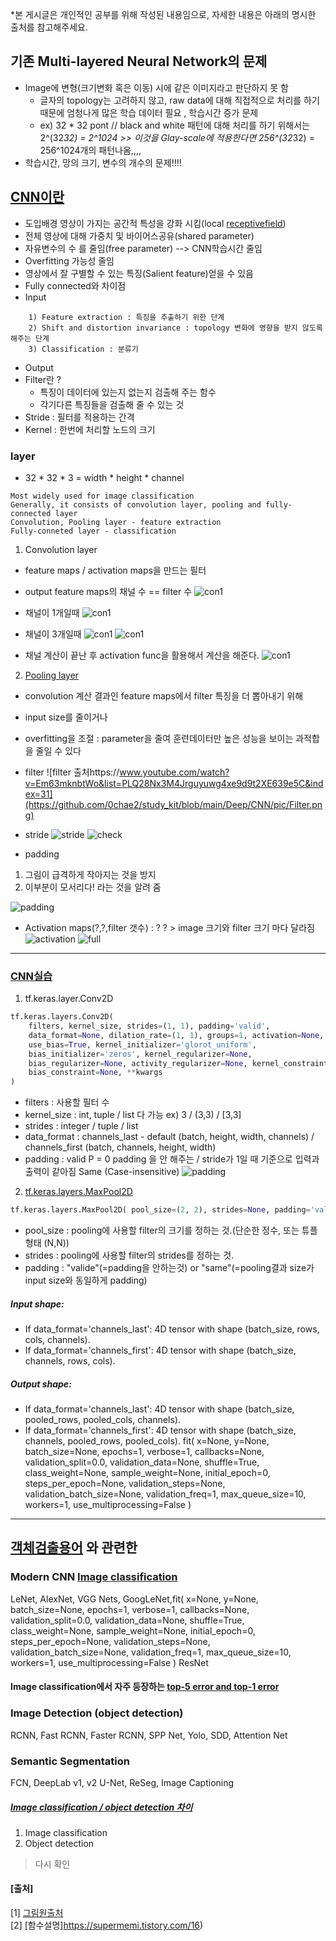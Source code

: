 *본 게시글은 개인적인 공부를 위해 작성된 내용임으로, 자세한 내용은 아래의 명시한 출처를 참고해주세요.



## 기존 Multi-layered Neural Network의 문제
 - Image에 변형(크기변화 혹은 이동) 시에 같은 이미지라고 판단하지 못 함
    + 글자의 topology는 고려하지 않고, raw data에 대해 직접적으로 처리를 하기 때문에 엄청나게 많은 학습 데이터 필요 , 학습시간 증가 문제
    + ex) 32 * 32 pont // black and white 패턴에 대해 처리를 하기 위해서는 2^(32*32) = 2^1024 >> 이것을  Glay-scale에 적용한다면 256^(32*32) = 256^1024개의 패턴나옴,,,,
 - 학습시간, 망의 크기, 변수의 개수의 문제!!!!
    
## [CNN이란](https://velog.io/@tmddn0311/CNN-tutorial)

- 도입배경 영상이 가지는 공간적 특성을 강화 시킴(local [receptivefield](https://distill.pub/2019/computing-receptive-fields/))
- 전체 영상에 대해 가중치 및 바이어스공유(shared parameter)
- 자유변수의 수 를 줄임(free parameter) --> CNN학습시간 줄임
- Overfitting 가능성 줄임
- 영상에서 잘 구별할 수 있는 특징(Salient feature)얻을 수 있음 
- Fully connected와 차이점
- Input
```
    1) Feature extraction : 특징을 추출하기 위한 단계
    2) Shift and distortion invariance : topology 변화에 영향을 받지 않도록 해주는 단계
    3) Classification : 분류기
```
- Output
- Filter란 ? 
    + 특징이 데이터에 있는지 없는지 검출해 주는 함수
    + 각기다른 특징들을 검출해 줄 수 있는 것
- Stride : 필터를 적용하는 간격
- Kernel : 한번에 처리할 노드의 크기

### layer
- 32 * 32 * 3 = width * height * channel
```
Most widely used for image classification
Generally, it consists of convolution layer, pooling and fully-connected layer
Convolution, Pooling layer - feature extraction
Fully-conneted layer - classification
```
1. Convolution layer
- feature maps / activation maps을 만드는 필터
- output feature maps의 채널 수 == filter 수
![con1](https://github.com/0chae2/study_kit/blob/main/Deep/CNN/pic/con1.png)

- 채널이 1개일때
![con1](https://github.com/0chae2/study_kit/blob/main/Deep/CNN/pic/con2.png)

- 채널이 3개일때
![con1](https://github.com/0chae2/study_kit/blob/main/Deep/CNN/pic/con3.png)
![con1](https://github.com/0chae2/study_kit/blob/main/Deep/CNN/pic/con4.png)

- 채널 계산이 끝난 후 activation func을 활용해서 계산을 해준다.
![con1](https://github.com/0chae2/study_kit/blob/main/Deep/CNN/pic/act.png)

2. [Pooling layer](https://supermemi.tistory.com/16)
- convolution 계산 결과인 feature maps에서 filter 특징을 더 뽑아내기 위해
- input size를 줄이거나
- overfitting을 조절 : parameter을 줄여 훈련데이터만 높은 성능을 보이는 과적합을 줄일 수 있다


- filter
![filter 출처https://www.youtube.com/watch?v=Em63mknbtWo&list=PLQ28Nx3M4Jrguyuwg4xe9d9t2XE639e5C&index=31](https://github.com/0chae2/study_kit/blob/main/Deep/CNN/pic/Filter.png)
- stride
![stride](https://github.com/0chae2/study_kit/blob/main/Deep/CNN/pic/stride.png)
![check](https://github.com/0chae2/study_kit/blob/main/Deep/CNN/pic/check.png)
- padding
1) 그림이 급격하게 작아지는 것을 방지
2) 이부분이 모서리다! 라는 것을 알려 줌

![padding](https://github.com/0chae2/study_kit/blob/main/Deep/CNN/pic/padding.png)

- Activation maps(?,?,filter 갯수) : ? ? > image 크기와 filter 크기 마다 달라짐
![activation](https://github.com/0chae2/study_kit/blob/main/Deep/CNN/pic/swiping.png)
![full](https://github.com/0chae2/study_kit/blob/main/Deep/CNN/pic/fully.png)

--------------------
### [CNN실습](https://www.youtube.com/watch?v=9fldE3-yJpg&list=PLQ28Nx3M4Jrguyuwg4xe9d9t2XE639e5C&index=34)

1. tf.keras.layer.Conv2D
```python
tf.keras.layers.Conv2D(
    filters, kernel_size, strides=(1, 1), padding='valid',
    data_format=None, dilation_rate=(1, 1), groups=1, activation=None,
    use_bias=True, kernel_initializer='glorot_uniform',
    bias_initializer='zeros', kernel_regularizer=None,
    bias_regularizer=None, activity_regularizer=None, kernel_constraint=None,
    bias_constraint=None, **kwargs
)
```
- filters : 사용할 필터 수
- kernel_size : int, tuple / list 다 가능 ex)  3 / (3,3) / [3,3]
- strides : integer / tuple / list
- data_format : channels_last - default (batch, height, width, channels) / channels_first (batch, channels, height, width)
- padding : valid P = 0 padding 을 안 해주는 / stride가 1일 때 기준으로 입력과 출력이 같아짐 Same (Case-insensitive)
![padding](https://github.com/0chae2/study_kit/blob/main/Deep/CNN/pic/p1.png)



2. [tf.keras.layers.MaxPool2D](https://www.tensorflow.org/api_docs/python/tf/keras/layers/MaxPool2D)
```python
tf.keras.layers.MaxPool2D( pool_size=(2, 2), strides=None, padding='valid', data_format=None, **kwargs )
```
- pool_size :  pooling에 사용할 filter의 크기를 정하는 것.(단순한 정수, 또는 튜플형태 (N,N))
- strides :  pooling에 사용할 filter의 strides를 정하는 것.
- padding :  "valide"(=padding을 안하는것) or "same"(=pooling결과 size가 input size와 동일하게 padding)

 
##### Input shape:
- If data_format='channels_last': 4D tensor with shape (batch_size, rows, cols, channels).
- If data_format='channels_first': 4D tensor with shape (batch_size, channels, rows, cols).
##### Output shape:
- If data_format='channels_last': 4D tensor with shape (batch_size, pooled_rows, pooled_cols, channels).
- If data_format='channels_first': 4D tensor with shape (batch_size, channels, pooled_rows, pooled_cols).
fit(
    x=None, y=None, batch_size=None, epochs=1, verbose=1, callbacks=None,
    validation_split=0.0, validation_data=None, shuffle=True, class_weight=None,
    sample_weight=None, initial_epoch=0, steps_per_epoch=None,
    validation_steps=None, validation_batch_size=None, validation_freq=1,
    max_queue_size=10, workers=1, use_multiprocessing=False
)





----------
## [객체검출용어](https://light-tree.tistory.com/75) 와 관련한

### Modern CNN [Image classification](https://github.com/0chae2/study_kit/blob/main/Deep/CNN/imageclassification.md)
LeNet,
AlexNet,
VGG Nets,
GoogLeNet,fit(
    x=None, y=None, batch_size=None, epochs=1, verbose=1, callbacks=None,
    validation_split=0.0, validation_data=None, shuffle=True, class_weight=None,
    sample_weight=None, initial_epoch=0, steps_per_epoch=None,
    validation_steps=None, validation_batch_size=None, validation_freq=1,
    max_queue_size=10, workers=1, use_multiprocessing=False
)
ResNet


#### Image classification에서 자주 등장하는 [top-5 error and top-1 error](https://www.quora.com/What-does-the-terms-Top-1-and-Top-5-mean-in-the-context-of-Machine-Learning-research-papers-when-report-empirical-results)




### Image Detection (object detection)
RCNN,
Fast RCNN,
Faster RCNN,
SPP Net,
Yolo,
SDD,
Attention Net
### Semantic Segmentation
FCN, DeepLab v1, v2
U-Net,
ReSeg,
Image Captioning



##### [Image classification / object detection 차이](https://bskyvision.com/413)
1. Image classification
2. Object detection

> 다시 확인


#### [출처]
[1] [그림원출처](https://www.youtube.com/watch?v=vT1JzLTH4G4&list=PLC1qU-LWwrF64f4QKQT-Vg5Wr4qEE1Zxk)<br>
[2] [함수설명]https://supermemi.tistory.com/16)
